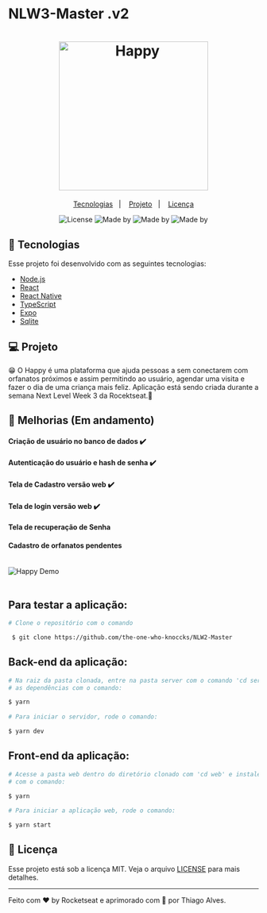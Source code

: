 # NLW3-Master .v2  
                                
      
<h1 align="center">      
  <img alt="Happy" title="Happy" src="https://ik.imagekit.io/hld13bjzb1/logo_blDamrxsf.svg" width="300px" />
</h1>             
         
<p align="center">   
  <a href="#-tecnologias">Tecnologias</a>&nbsp;&nbsp;&nbsp;|&nbsp;&nbsp;&nbsp;
  <a href="#-projeto">Projeto</a>&nbsp;&nbsp;&nbsp;|&nbsp;&nbsp;&nbsp;  
  <a href="#memo-licença">Licença</a>   
</p>            
                                            
           
<p align="center">                                    
    
  <img alt="License" src="https://img.shields.io/static/v1?label=license&message=MIT&color=15C3D6&labelColor=000000">
  <img alt="Made by" src="https://img.shields.io/static/v1?label=made_by&message=Rocketseat&color=15C3D6&labelColor=000000">
  <img alt="Made by" src="https://img.shields.io/static/v1?label=Node&message=v12.18.14&color=15C3D6&labelColor=000000">
  <img alt="Made by" src="https://img.shields.io/static/v1?label=Project&message=v2.0&color=15C3D6&labelColor=000000">
     
</p>       
      
## 🚀 Tecnologias                    
  
Esse projeto foi desenvolvido com as seguintes tecnologias:

- [Node.js](https://nodejs.org/en/)
- [React](https://reactjs.org) 
- [React Native](https://facebook.github.io/react-native/)
- [TypeScript](https://www.typescriptlang.org/)
- [Expo](https://expo.io/)
- [Sqlite](https://www.sqlite.org/index.html)
  
## 💻 Projeto           

😁 O Happy é uma plataforma que ajuda pessoas a sem conectarem com orfanatos próximos e assim permitindo ao usuário, agendar uma visita e fazer o dia de uma criança mais feliz. Aplicação está sendo criada durante a semana Next Level Week 3 da Rocektseat.💜

## 👷 Melhorias (Em andamento) 

#### Criação de usuário no banco de dados :heavy_check_mark:
#### Autenticação do usuário e hash de senha :heavy_check_mark:
#### Tela de Cadastro versão web :heavy_check_mark:
#### Tela de login versão web :heavy_check_mark:
#### Tela de recuperação de Senha 
#### Cadastro de orfanatos pendentes

<br/>

         
<div>
  <img src="/preview/happy-preview.gif" alt="Happy Demo" heigth="450">
</div>
<br/>


 
## Para testar a aplicação:
 


 ```bash
 # Clone o repositório com o comando 
 
  $ git clone https://github.com/the-one-who-knoccks/NLW2-Master

 ```

 ## Back-end da aplicação:
```bash
# Na raiz da pasta clonada, entre na pasta server com o comando 'cd server' e instale 
# as dependências com o comando:

$ yarn
  
# Para iniciar o servidor, rode o comando:

$ yarn dev

```


## Front-end da aplicação:
```bash
# Acesse a pasta web dentro do diretório clonado com 'cd web' e instale as dependências 
# com o comando:
 
$ yarn

# Para iniciar a aplicação web, rode o comando:  

$ yarn start
```

## :memo: Licença

Esse projeto está sob a licença MIT. Veja o arquivo [LICENSE](LICENSE.md) para mais detalhes.

---

Feito com ♥ by Rocketseat e aprimorado com 💜 por Thiago Alves.


